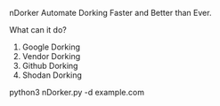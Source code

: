 nDorker
Automate Dorking Faster and Better than Ever.

What can it do?
1. Google Dorking
2. Vendor Dorking
3. Github Dorking
4. Shodan Dorking

python3 nDorker.py -d example.com
